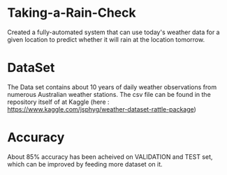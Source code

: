 # Taking-a-Rain-Check

Created a fully-automated system that can use today's weather data for a given location to predict whether it will rain at the location tomorrow.

# DataSet
The Data set contains about 10 years of daily weather observations from numerous Australian weather stations. The csv file can be found in the repository itself of at Kaggle (here : https://www.kaggle.com/jsphyg/weather-dataset-rattle-package)

# Accuracy
About 85% accuracy has been acheived on VALIDATION and TEST set, which can be improved by feeding more dataset on it.


